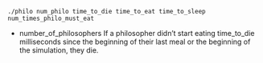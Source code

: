 ```
./philo num_philo time_to_die time_to_eat time_to_sleep num_times_philo_must_eat
```
* number_of_philosophers
If a philosopher didn’t start eating time_to_die milliseconds since the beginning of their last meal or the beginning of the simulation, they die.
